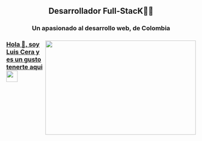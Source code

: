 <h2 align="center">Desarrollador Full-StacK👨‍💻</h2>
<h3  align="center" >Un apasionado al desarrollo web, de Colombia</h3>
<a href="www.linkedin.com/in/luiscerasanjuan">
   <img  align="right" height="250px" width="400px" src="https://somospnt.com/images/blog/cover/principal.jpg"/>
   <h3 align="left">Hola 👋, soy Luis Cera y es un gusto tenerte aqui <img src="./src/wave.gif" width="30px"></h3>
